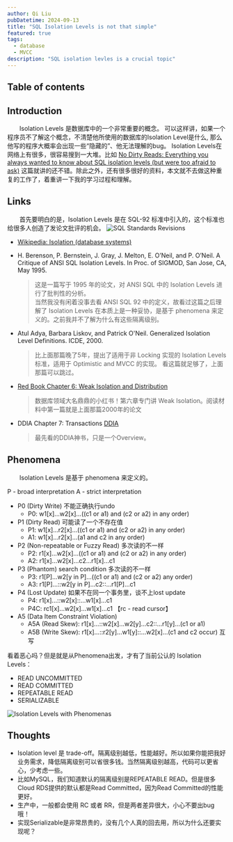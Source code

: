 ```yaml
---
author: Qi Liu
pubDatetime: 2024-09-13
title: "SQL Isolation Levels is not that simple"
featured: true
tags:
  - database
  - MVCC
description: "SQL isolation levles is a crucial topic"
---
```


## Table of contents

## Introduction

&emsp;&emsp;Isolation Levels 是数据库中的一个非常重要的概念。
可以这样讲，如果一个程序员不了解这个概念，不清楚他所使用的数据库的Isolation Level是什么,
那么他写的程序大概率会出现一些“隐藏的”、他无法理解的bug。
Isolation Levels在网络上有很多，很容易搜到一大堆。比如
[No Dirty Reads: Everything you always wanted to know about SQL isolation levels (but were too afraid to ask)](https://www.cockroachlabs.com/blog/sql-isolation-levels-explained/)
这篇就讲的还不错。除此之外，还有很多很好的资料，本文就不去做这种重复的工作了，着重讲一下我的学习过程和理解。

## Links

&emsp;&emsp;首先要明白的是，Isolation Levels 是在 SQL-92 标准中引入的，这个标准也给很多人创造了发论文批评的机会。
![SQL Standards Revisions](@assets/images/database/sql_standards_revisions.png)

- [Wikipedia: Isolation (database systems)](<https://en.wikipedia.org/wiki/Isolation_(database_systems)>)

- H. Berenson, P. Bernstein, J. Gray, J. Melton, E. O’Neil, and P. O’Neil. A Critique of ANSI SQL Isolation Levels. In Proc. of SIGMOD, San Jose, CA, May 1995.
  > 这是一篇写于 1995 年的论文，对 ANSI SQL 中的 Isolation Levels 进行了批判性的分析。  
  > 当然我没有闲着没事去看 ANSI SQL 92 中的定义，故看过这篇之后理解了 Isolation Levels 在本质上是一种妥协，是基于 phenomena 来定义的。之前我并不了解为什么有这些隔离级别。
- Atul Adya, Barbara Liskov, and Patrick O'Neil. Generalized Isolation Level Definitions. ICDE, 2000.

  > 比上面那篇晚了5年，提出了适用于非 Locking 实现的 Isolation Levels 标准，适用于 Optimistic and MVCC 的实现。
  > 看这篇就足够了，上面那篇可以跳过。

- [Red Book Chapter 6: Weak Isolation and Distribution](http://www.redbook.io/ch6-isolation.html)

  > 数据库领域大名鼎鼎的小红书！第六章专门讲 Weak Isolation。阅读材料中第一篇就是上面那篇2000年的论文

- DDIA Chapter 7: Transactions [DDIA](Readings/2021/DDIA.md)
  > 最先看的DDIA神书，只是一个Overview。

## Phenomena

&emsp;&emsp;Isolation Levels 是基于 phenomena 来定义的。

P - broad interpretation
A - strict interpretation

- P0 (Dirty Write) 不能正确执行undo
  - P0: w1[x]...w2[x]...((c1 or a1) and (c2 or a2) in any order)
- P1 (Dirty Read) 可能读了一个不存在值
  - P1: w1[x]...r2[x]...((c1 or a1) and (c2 or a2) in any order)
  - A1: w1[x]...r2[x]...(a1 and c2 in any order)
- P2 (Non-repeatable or Fuzzy Read) 多次读的不一样
  - P2: r1[x]...w2[x]...((c1 or a1) and (c2 or a2) in any order)
  - A2: r1[x]...w2[x]...c2...r1[x]...c1
- P3 (Phantom) search condition 多次读的不一样
  - P3: r1[P]...w2[y in P]...((c1 or a1) and (c2 or a2) any order)
  - A3: r1[P]...::w2[y in P]...c2::...r1[P]...c1
- P4 (Lost Update) 如果不在同一个事务里，谈不上lost update
  - P4: r1[x]...::w2[x]::...w1[x]...c1
  - P4C: rc1[x]...w2[x]...w1[x]...c1 【rc - read cursor】
- A5 (Data Item Constraint Violation)
  - A5A (Read Skew): r1[x]...::w2[x]...w2[y]...c2::...r1[y]...(c1 or a1)
  - A5B (Write Skew): r1[x]...::r2[y]...w1[y]::...w2[x]...(c1 and c2 occur) 互写

看着恶心吗？但是就是从Phenomena出发，才有了当前公认的 Isolation Levels：

- READ UNCOMMITTED
- READ COMMITTED
- REPEATABLE READ
- SERIALIZABLE

![Isolation Levels with Phenomenas](@assets/images/database/isolation_level_and_phenomena.png)

## Thoughts

- Isolation level 是 trade-off。隔离级别越低，性能越好。所以如果你能把我好业务需求，降低隔离级别可以省很多钱。当然隔离级别越高，代码可以更省心，少考虑一些。
- 比如MySQL，我们知道默认的隔离级别是REPEATABLE READ。但是很多Cloud RDS提供的默认都是Read Committed，因为Read Committed的性能更好。
- 生产中，一般都会使用 RC 或者 RR，但是两者差异很大，小心不要出bug哦！
- 实现Serializable是非常昂贵的，没有几个人真的回去用，所以为什么还要实现呢？
